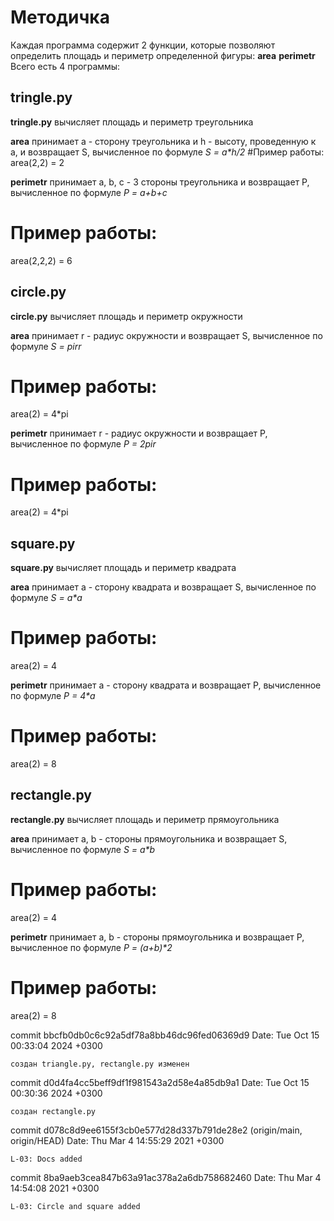 # Методичка
Каждая программа содержит 2 функции, которые позволяют определить площадь и периметр определенной фигуры:
**area**
**perimetr**
Всего есть 4 программы:
## **tringle.py**
**tringle.py** вычисляет площадь и периметр треугольника

**area** принимает a - сторону треугольника и h - высоту, проведенную к a, и возвращает S, вычисленное по формуле _S = a*h/2_ 
#Пример работы:
area(2,2) = 2

**perimetr** принимает a, b, c - 3 стороны треугольника и возвращает P, вычисленное по формуле _P = a+b+c_ 
# Пример работы:
area(2,2,2) = 6

## **circle.py**
**circle.py** вычисляет площадь и периметр окружности

**area** принимает r - радиус окружности и возвращает S, вычисленное по формуле _S = pi*r*r_ 
# Пример работы:
area(2) = 4*pi

**perimetr** принимает r - радиус окружности и возвращает P, вычисленное по формуле _P = 2*pi*r_ 
# Пример работы:
area(2) = 4*pi

## **square.py**
**square.py** вычисляет площадь и периметр квадрата

**area** принимает a - сторону квадрата и возвращает S, вычисленное по формуле _S = a*a_ 
# Пример работы:
area(2) = 4

**perimetr** принимает a - сторону квадрата и возвращает P, вычисленное по формуле _P = 4*a_ 
# Пример работы:
area(2) = 8

## **rectangle.py**
**rectangle.py** вычисляет площадь и периметр прямоугольника

**area** принимает a, b - стороны прямоугольника и возвращает S, вычисленное по формуле _S = a*b_ 
# Пример работы:
area(2) = 4

**perimetr** принимает a, b - стороны прямоугольника и возвращает P, вычисленное по формуле _P = (a+b)*2_ 
# Пример работы:
area(2) = 8

commit bbcfb0db0c6c92a5df78a8bb46dc96fed06369d9
Date:   Tue Oct 15 00:33:04 2024 +0300

    создан triangle.py, rectangle.py изменен

commit d0d4fa4cc5beff9df1f981543a2d58e4a85db9a1
Date:   Tue Oct 15 00:30:36 2024 +0300

    создан rectangle.py

commit d078c8d9ee6155f3cb0e577d28d337b791de28e2 (origin/main, origin/HEAD)
Date:   Thu Mar 4 14:55:29 2021 +0300

    L-03: Docs added

commit 8ba9aeb3cea847b63a91ac378a2a6db758682460
Date:   Thu Mar 4 14:54:08 2021 +0300

    L-03: Circle and square added
